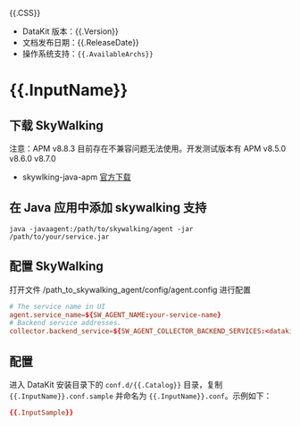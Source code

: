 {{.CSS}}

- DataKit 版本：{{.Version}}
- 文档发布日期：{{.ReleaseDate}}
- 操作系统支持：`{{.AvailableArchs}}`

# {{.InputName}}

## 下载 SkyWalking

注意：APM v8.8.3 目前存在不兼容问题无法使用。开发测试版本有 APM v8.5.0 v8.6.0 v8.7.0

- skywlking-java-apm [官方下载](https://skywalking.apache.org/downloads/)

## 在 Java 应用中添加 skywalking 支持

```shell
java -javaagent:/path/to/skywalking/agent -jar /path/to/your/service.jar
```

## 配置 SkyWalking

打开文件 /path_to_skywalking_agent/config/agent.config 进行配置

```conf
# The service name in UI
agent.service_name=${SW_AGENT_NAME:your-service-name}
# Backend service addresses.
collector.backend_service=${SW_AGENT_COLLECTOR_BACKEND_SERVICES:<datakit-ip:skywalking-agent-port>}
```

## 配置

进入 DataKit 安装目录下的 `conf.d/{{.Catalog}}` 目录，复制 `{{.InputName}}.conf.sample` 并命名为 `{{.InputName}}.conf`。示例如下：

```toml
{{.InputSample}}
```
